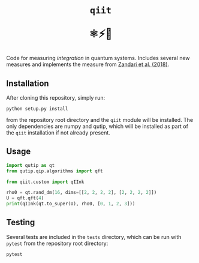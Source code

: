 <h1 align='center'> 
<i></i>
<code>qiit</code>

⚛️⚡🧠</h1>

Code for measuring *integration* in quantum systems. Includes several new measures and implements the measure from [Zandari et al. (2018)](https://arxiv.org/abs/1806.01421). 

## Installation
After cloning this repository, simply run:
```
python setup.py install
```
from the repository root directory and the `qiit` module will be installed. The only dependencies are numpy and qutip, which will be installed as part of the `qiit` installation if not already present.

## Usage

```python
import qutip as qt
from qutip.qip.algorithms import qft

from qiit.custom import qIInk

rho0 = qt.rand_dm(16, dims=[[2, 2, 2, 2], [2, 2, 2, 2]])
U = qft.qft(4)
print(qIInk(qt.to_super(U), rho0, [0, 1, 2, 3]))
```

## Testing
Several tests are included in the `tests` directory, which can be run with `pytest` from the repository root directory:
```
pytest
```

